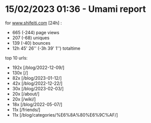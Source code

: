 # 15/02/2023 01:36 - Umami report
for www.shifeiti.com [24h] :

 - 665 (-244) page views
 - 207 (-68) uniques
 - 139 (-40) bounces
 - 12h 45' 26'' (-3h 39' 1'') totaltime


top 10 urls:
 - 192x [/blog/2022-12-09/]
 - 130x [/]
 - 82x [/blog/2023-01-12/]
 - 42x [/blog/2022-12-22/]
 - 30x [/blog/2023-02-03/]
 - 20x [/about/]
 - 20x [/wiki/]
 - 18x [/blog/2022-05-07/]
 - 11x [/friends/]
 - 11x [/blog/categories/%E6%8A%80%E6%9C%AF/]


